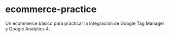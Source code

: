 # ecommerce-practice
Un ecommerce básico para practicar la integración de Google Tag Manager y Google Analytics 4.

